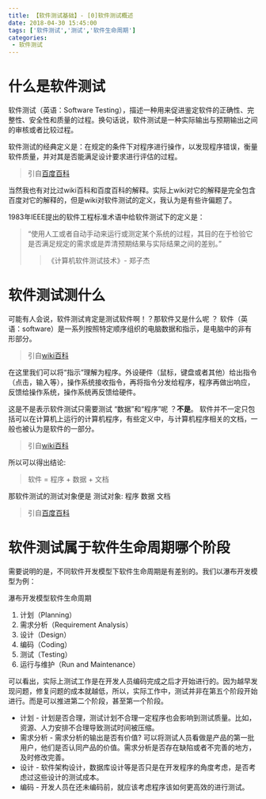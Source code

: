 ```yaml
---
title: 【软件测试基础】- [0]软件测试概述
date: 2018-04-30 15:45:00
tags: ['软件测试','测试','软件生命周期']
categories: 
 - 软件测试
---
```


# 什么是软件测试

软件测试（英语：Software Testing），描述一种用来促进鉴定软件的正确性、完整性、安全性和质量的过程。换句话说，软件测试是一种实际输出与预期输出之间的审核或者比较过程。

软件测试的经典定义是：在规定的条件下对程序进行操作，以发现程序错误，衡量软件质量，并对其是否能满足设计要求进行评估的过程。
>引自[百度百科](https://baike.baidu.com/item/%E8%BD%AF%E4%BB%B6%E6%B5%8B%E8%AF%95/327953) 

当然我也有对比过wiki百科和百度百科的解释。实际上wiki对它的解释是完全包含百度对它的解释的，但是wiki对软件测试的定义，我认为是有些许偏题了。

1983年IEEE提出的软件工程标准术语中给软件测试下的定义是：
>“使用人工或者自动手动来运行或测定某个系统的过程，其目的在于检验它是否满足规定的需求或是弄清预期结果与实际结果之间的差别。”
>>《计算机软件测试技术》- 郑子杰

# 软件测试测什么

可能有人会说，软件测试肯定是测试软件啊！？那软件又是什么呢 ？
软件（英语：software）是一系列按照特定顺序组织的电脑数据和指示，是电脑中的非有形部分。
>引自[wiki百科](https://zh.wikipedia.org/wiki/%E8%BD%AF%E4%BB%B6)


在这里我们可以将“指示”理解为程序。外设硬件（鼠标，键盘或者其他）给出指令（点击，输入等），操作系统接收指令，再将指令分发给程序，程序再做出响应，反馈给操作系统，操作系统再反馈给硬件。

这是不是表示软件测试只需要测试 “数据”和“程序”呢 ？**不是**。
软件并不一定只包括可以在计算机上运行的计算机程序，有些定义中，与计算机程序相关的文档，一般也被认为是软件的一部分。
>引自[wiki百科](https://zh.wikipedia.org/wiki/%E8%BD%AF%E4%BB%B6)

所以可以得出结论:
>软件 = 程序 + 数据 + 文档

那软件测试的测试对象便是
测试对象: 程序 数据 文档
>引自[百度百科](https://baike.baidu.com/item/%E8%BD%AF%E4%BB%B6%E6%B5%8B%E8%AF%95/327953)

# 软件测试属于软件生命周期哪个阶段

需要说明的是，不同软件开发模型下软件生命周期是有差别的。我们以瀑布开发模型为例：

瀑布开发模型软件生命周期

 1. 计划（Planning）
 2. 需求分析（Requirement Analysis）
 3. 设计（Design）
 4. 编码（Coding）
 5. 测试（Testing）
 6. 运行与维护（Run and Maintenance）

可以看出，实际上测试工作是在开发人员编码完成之后才开始进行的。因为越早发现问题，修复问题的成本就越低，所以，实际工作中，测试并非在第五个阶段开始进行。而是可以推进第二个阶段，甚至第一个阶段。

 - 计划 - 计划是否合理，测试计划不合理一定程序也会影响到测试质量。比如，资源、人力安排不合理导致测试时间被压缩。
 - 需求分析 - 需求分析的输出是否有价值? 可以将测试人员看做是产品的第一批用户，他们是否认同产品的价值。需求分析是否存在缺陷或者不完善的地方，及时修改完善。
 - 设计 - 软件架构设计，数据库设计等是否只是在开发程序的角度考虑，是否考虑过这些设计的测试成本。
 - 编码 - 开发人员在还未编码前，就应该考虑程序该如何更高效的进行测试。